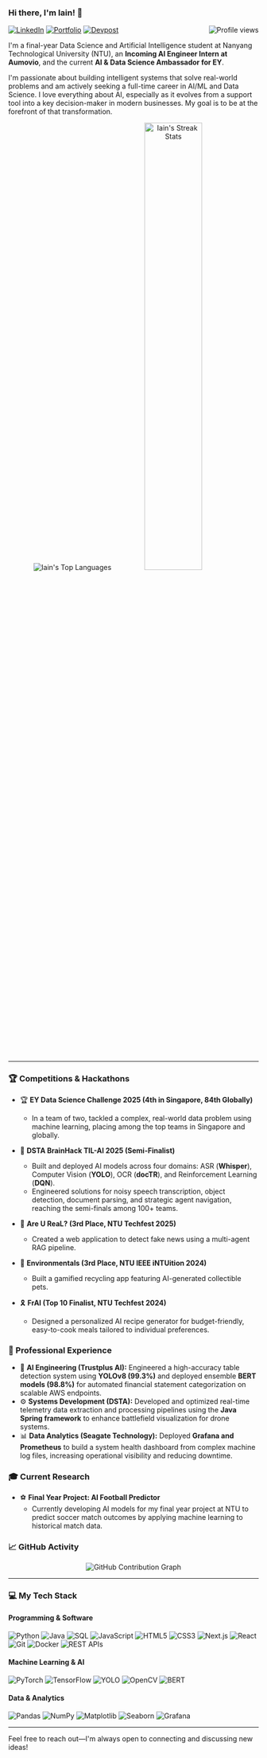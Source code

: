 ### Hi there, I'm Iain! 👋

<a href="https://www.linkedin.com/in/iain-roderick-tay-26b24a19b/" target="_blank"><img src="https://img.shields.io/badge/LinkedIn-0077B5?style=for-the-badge&logo=linkedin&logoColor=white" alt="LinkedIn"></a>
<a href="https://iainrodericktay-portfolio.vercel.app/" target="_blank"><img src="https://img.shields.io/badge/Portfolio-000000?style=for-the-badge&logo=vercel&logoColor=white" alt="Portfolio"></a>
<a href="https://devpost.com/iainrtay" target="_blank"><img src="https://img.shields.io/badge/Devpost-003E54?style=for-the-badge&logo=devpost&logoColor=white" alt="Devpost"></a>
<img src="https://komarev.com/ghpvc/?username=eeyearn&style=for-the-badge&color=brightgreen" alt="Profile views" align="right"/>

I'm a final-year Data Science and Artificial Intelligence student at Nanyang Technological University (NTU), an **Incoming AI Engineer Intern at Aumovio**, and the current **AI & Data Science Ambassador for EY**.

I'm passionate about building intelligent systems that solve real-world problems and am actively seeking a full-time career in AI/ML and Data Science. I love everything about AI, especially as it evolves from a support tool into a key decision-maker in modern businesses. My goal is to be at the forefront of that transformation.

<p align="center">
  <img src="https://github-readme-stats.vercel.app/api/top-langs/?username=eeyearn&layout=compact&theme=dracula&hide_border=true" alt="Iain's Top Languages" />
  <img src="https://github-readme-streak-stats.herokuapp.com/?user=eeyearn&theme=dracula&hide_border=true" alt="Iain's Streak Stats" width="48%"/>
</p>

---

### 🏆 Competitions & Hackathons

-   🏆 **EY Data Science Challenge 2025 (4th in Singapore, 84th Globally)**
    -   In a team of two, tackled a complex, real-world data problem using machine learning, placing among the top teams in Singapore and globally.

-   🏅 **DSTA BrainHack TIL-AI 2025 (Semi-Finalist)**
    -   Built and deployed AI models across four domains: ASR (**Whisper**), Computer Vision (**YOLO**), OCR (**docTR**), and Reinforcement Learning (**DQN**).
    -   Engineered solutions for noisy speech transcription, object detection, document parsing, and strategic agent navigation, reaching the semi-finals among 100+ teams.

-   🥉 **Are U ReaL? (3rd Place, NTU Techfest 2025)**
    -   Created a web application to detect fake news using a multi-agent RAG pipeline.

-   🥉 **Environmentals (3rd Place, NTU IEEE iNTUition 2024)**
    -   Built a gamified recycling app featuring AI-generated collectible pets.

-   🎗️ **FrAI (Top 10 Finalist, NTU Techfest 2024)**
    -   Designed a personalized AI recipe generator for budget-friendly, easy-to-cook meals tailored to individual preferences.

### 🚀 Professional Experience

-   🧠 **AI Engineering (Trustplus AI):** Engineered a high-accuracy table detection system using **YOLOv8 (99.3%)** and deployed ensemble **BERT models (98.8%)** for automated financial statement categorization on scalable AWS endpoints.
-   ⚙️ **Systems Development (DSTA):** Developed and optimized real-time telemetry data extraction and processing pipelines using the **Java Spring framework** to enhance battlefield visualization for drone systems.
-   📊 **Data Analytics (Seagate Technology):** Deployed **Grafana and Prometheus** to build a system health dashboard from complex machine log files, increasing operational visibility and reducing downtime.

### 🎓 Current Research

-   ⚽ **Final Year Project: AI Football Predictor**
    -   Currently developing AI models for my final year project at NTU to predict soccer match outcomes by applying machine learning to historical match data.

### 📈 GitHub Activity

<p align="center">
  <img src="https://github-readme-activity-graph.vercel.app/graph?username=eeyearn&bg_color=282a36&color=ff79c6&line=ff79c6&point=f1fa8c&area=true&hide_border=true" alt="GitHub Contribution Graph"/>
</p>

---

### 💻 My Tech Stack

#### Programming & Software
<p>
  <img src="https://img.shields.io/badge/Python-3776AB?style=for-the-badge&logo=python&logoColor=white" alt="Python">
  <img src="https://img.shields.io/badge/Java-ED8B00?style=for-the-badge&logo=openjdk&logoColor=white" alt="Java">
  <img src="https://img.shields.io/badge/SQL-025E8C?style=for-the-badge&logo=postgresql&logoColor=white" alt="SQL">
  <img src="https://img.shields.io/badge/JavaScript-F7DF1E?style=for-the-badge&logo=javascript&logoColor=black" alt="JavaScript">
  <img src="https://img.shields.io/badge/HTML5-E34F26?style=for-the-badge&logo=html5&logoColor=white" alt="HTML5">
  <img src="https://img.shields.io/badge/CSS3-1572B6?style=for-the-badge&logo=css3&logoColor=white" alt="CSS3">
  <img src="https://img.shields.io/badge/Next.js-000000?style=for-the-badge&logo=nextdotjs&logoColor=white" alt="Next.js">
  <img src="https://img.shields.io/badge/React-20232A?style=for-the-badge&logo=react&logoColor=61DAFB" alt="React">
  <img src="https://img.shields.io/badge/Git-F05032?style=for-the-badge&logo=git&logoColor=white" alt="Git">
  <img src="https://img.shields.io/badge/Docker-2496ED?style=for-the-badge&logo=docker&logoColor=white" alt="Docker">
  <img src="https://img.shields.io/badge/REST_APIs-02A8A8?style=for-the-badge&logo=swagger&logoColor=white" alt="REST APIs">
</p>

#### Machine Learning & AI
<p>
  <img src="https://img.shields.io/badge/PyTorch-EE4C2C?style=for-the-badge&logo=pytorch&logoColor=white" alt="PyTorch">
  <img src="https://img.shields.io/badge/TensorFlow-FF6F00?style=for-the-badge&logo=tensorflow&logoColor=white" alt="TensorFlow">
  <img src="https://img.shields.io/badge/YOLO-00FFFF?style=for-the-badge&logo=yolo&logoColor=black" alt="YOLO">
  <img src="https://img.shields.io/badge/OpenCV-5C3EE8?style=for-the-badge&logo=opencv&logoColor=white" alt="OpenCV">
  <img src="https://img.shields.io/badge/BERT-000000?style=for-the-badge&logo=google&logoColor=white" alt="BERT">
</p>

#### Data & Analytics
<p>
  <img src="https://img.shields.io/badge/Pandas-150458?style=for-the-badge&logo=pandas&logoColor=white" alt="Pandas">
  <img src="https://img.shields.io/badge/NumPy-013243?style=for-the-badge&logo=numpy&logoColor=white" alt="NumPy">
  <img src="https://img.shields.io/badge/Matplotlib-3776AB?style=for-the-badge&logo=matplotlib&logoColor=white" alt="Matplotlib">
  <img src="https://img.shields.io/badge/Seaborn-02597B?style=for-the-badge&logo=seaborn&logoColor=white" alt="Seaborn">
  <img src="https://img.shields.io/badge/Grafana-F46800?style=for-the-badge&logo=grafana&logoColor=white" alt="Grafana">
</p>

---

Feel free to reach out—I'm always open to connecting and discussing new ideas!
